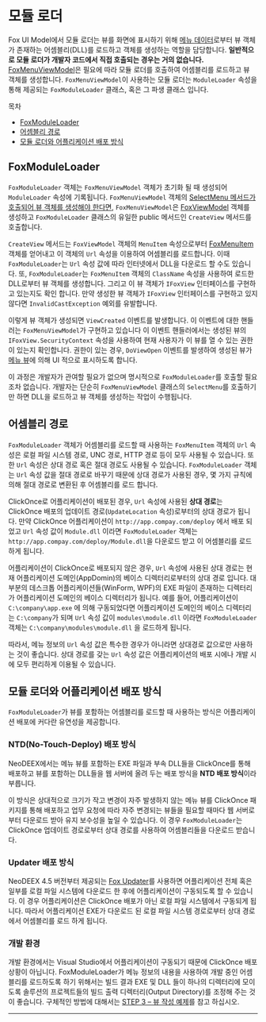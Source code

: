 # 모듈 로더

Fox UI Model에서 모듈 로더는 뷰를 화면에 표시하기 위해 [메뉴 데이터](menudata.md#FoxMenuItem)로부터 뷰 객체가 존재하는 어셈블리(DLL)를 로드하고 객체를 생성하는 역할을 담당합니다. **일반적으로 모듈 로더가 개발자 코드에서 직접 호출되는 경우는 거의 없습니다.** [FoxMenuViewModel](viewmodel.md#FoxMenuViewModel)은 필요에 따라 모듈 로더를 호출하여 어셈블리를 로드하고 뷰 객체를 생성합니다. `FoxMenuViewModel`이 사용하는 모듈 로더는 `ModuleLoader` 속성을 통해 제공되는 `FoxModuleLoader` 클래스, 혹은 그 파생 클래스 입니다.

목차

* [FoxModuleLoader](#FoxModuleLoader)
* [어셈블리 경로](#어셈블리-경로)
* [모듈 로더와 어플리케이션 배포 방식](#모듈-로더와-어플리케이션-배포-방식)

## FoxModuleLoader

`FoxModuleLoader` 객체는 `FoxMenuViewModel` 객체가 초기화 될 때 생성되어 `ModuleLoader` 속성에 기록됩니다. `FoxMenuViewModel` 객체의 [SelectMenu 메서드가 호출되어 뷰 객체를 생성해야 한다면](menuview.md#메뉴-Action---Open), `FoxMenuViewModel`은 [FoxViewModel](view.md#FoxViewModel) 객체를 생성하고 `FoxModuleLoader` 클래스의 유일한 public 메서드인 `CreateView` 메서드를 호출합니다.

`CreateView` 메서드는 `FoxViewModel` 객체의 `MenuItem` 속성으로부터 [FoxMenuItem](menudata.md#FoxMenuItem) 객체를 얻어내고 이 객체의 `Url` 속성을 이용하여 어셈블리를 로드합니다. 이때 `FoxModuleLoader`는 `Url` 속성 값에 따라 인터넷에서 DLL을 다운로드 할 수도 있습니다. 또, `FoxModuleLoader`는 `FoxMenuItem` 객체의 `ClassName` 속성을 사용하여 로드한 DLL로부터 뷰 객체를 생성합니다. 그리고 이 뷰 객체가 `IFoxView` 인터페이스를 구현하고 있는지도 확인 합니다. 만약 생성한 뷰 객체가 `IFoxView` 인터페이스를 구현하고 있지 않다면 `InvalidCastException` 예외를 유발합니다.

이렇게 뷰 객체가 생성되면 `ViewCreated` 이벤트를 발생합니다. 이 이벤트에 대한 핸들러는 `FoxMenuViewModel`가 구현하고 있습니다 이 이벤트 핸들러에서는 생성된 뷰의 `IFoxView.SecurityContext` 속성을 사용하여 현재 사용자가 이 뷰를 열 수 있는 권한이 있는지 확인합니다. 권한이 있는 경우, `DoViewOpen` 이벤트를 발생하여 생성된 뷰가 [메뉴 뷰](menuview.md)에 의해 UI 적으로 표시하도록 합니다.

이 과정은 개발자가 관여할 필요가 없으며 명시적으로 `FoxModuleLoader`를 호출할 필요 조차 없습니다. 개발자는 단순히 `FoxMenuViewModel` 클래스의 `SelectMenu`를 호출하기만 하면 DLL을 로드하고 뷰 객체를 생성하는 작업이 수행됩니다.

## 어셈블리 경로

`FoxModuleLoader` 객체가 어셈블리를 로드할 때 사용하는 `FoxMenuItem` 객체의 `Url` 속성은 로컬 파일 시스템 경로, UNC 경로, HTTP 경로 등이 모두 사용될 수 있습니다. 또한 `Url` 속성은 상대 경로 혹은 절대 경로도 사용될 수 있습니다. `FoxModuleLoader` 객체는 `Url` 속성 값을 절대 경로로 바꾸기 때문에 상대 경로가 사용된 경우, 몇 가지 규칙에 의해 절대 경로로 변환된 후 어셈블리를 로드 합니다.

ClickOnce로 어플리케이션이 배포된 경우, `Url` 속성에 사용된 **상대 경로**는 ClickOnce 배포의 업데이트 경로(`UpdateLocation` 속성)로부터의 상대 경로가 됩니다. 만약 ClickOnce 어플리케이션이 `http://app.compay.com/deploy` 에서 배포 되었고 `Url` 속성 값이 `Module.dll` 이라면 `FoxModuleLoader` 객체는 `http://app.compay.com/deploy/Module.dll`을 다운로드 받고 이 어셈블리를 로드 하게 됩니다.

어플리케이션이 ClickOnce로 배포되지 않은 경우, `Url` 속성에 사용된 상대 경로는 현재 어플리케이션 도메인(AppDomin)의 베이스 디렉터리로부터의 상대 경로 입니다. 대부분의 데스크톱 어플리케이션들(WinForm, WPF)의 EXE 파일이 존재하는 디렉터리가 어플리케이션 도메인의 베이스 디렉터리가 됩니다. 예를 들어, 어플리케이션이 `C:\company\app.exe` 에 의해 구동되었다면 어플리케이션 도메인의 베이스 디렉터리는 `C:\company`가 되며 `Url` 속성 값이 `modules\module.dll` 이라면 `FoxModuleLoader` 객체는 `C:\company\modules\module.dll` 을 로드하게 됩니다.

따라서, 메뉴 정보의 `Url` 속성 값은 특수한 경우가 아니라면 상대경로 값으로만 사용하는 것이 좋습니다. 상대 경로를 갖는 `Url` 속성 값은 어플리케이션의 배포 시에나 개발 시에 모두 편리하게 이용될 수 있습니다.

## 모듈 로더와 어플리케이션 배포 방식

`FoxModuleLoader`가 뷰를 포함하는 어셈블리를 로드할 때 사용하는 방식은 어플리케이션 배포에 커다란 유연성을 제공합니다.

### NTD(No-Touch-Deploy) 배포 방식

NeoDEEX에서는 메뉴 뷰를 포함하는 EXE 파일과 부속 DLL들을 ClickOnce를 통해 배포하고 뷰를 포함하는 DLL들을 웹 서버에 올려 두는 배포 방식을 **NTD 배포 방식**이라 부릅니다.

이 방식은 상대적으로 크기가 작고 변경이 자주 발생하지 않는 메뉴 뷰를 ClickOnce 패키지를 통해 배포하고 업무 요청에 따라 자주 변경되는 뷰들을 필요할 때마다 웹 서버로부터 다운로드 받아 유지 보수성을 높일 수 있습니다. 이 경우 `FoxModuleLoader`는 ClickOnce 업데이트 경로로부터 상대 경로를 사용하여 어셈블리들을 다운로드 받습니다.

### Updater 배포 방식

NeoDEEX 4.5 버전부터 제공되는 [Fox Updater](/updater/introduction.md)를 사용하면 어플리케이션 전체 혹은 일부를 로컬 파일 시스템에 다운로드 한 후에 어플리케이션이 구동되도록 할 수 있습니다. 이 경우 어플리케이션은 ClickOnce 배포가 아닌 로컬 파일 시스템에서 구동되게 됩니다. 따라서 어플리케이션 EXE가 다운로드 된 로컬 파일 시스템 경로로부터 상대 경로에서 어셈블리를 로드 하게 됩니다.

### 개발 환경

개발 환경에서는 Visual Studio에서 어플리케이션이 구동되기 때문에 ClickOnce 배포 상황이 아닙니다. FoxModuleLoader가 메뉴 정보의 내용을 사용하여 개발 중인 어셈블리를 로드하도록 하기 위해서는 빌드 결과 EXE 및 DLL 들이 하나의 디렉터리에 모이도록 솔루션의 프로젝트들의 빌드 출력 디렉터리(Output Directory)를 조정해 주는 것이 좋습니다. 구체적인 방법에 대해서는 [STEP 3 – 뷰 작성 예제](tutorial.md#STEP-3-–-뷰-작성)를 참고 하십시오.

---